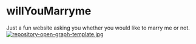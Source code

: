 # willYouMarryme
Just a fun website asking you whether you would like to marry me or not.
[![repository-open-graph-template.jpg](https://i.postimg.cc/X74JVs3G/repository-open-graph-template.jpg)](https://postimg.cc/HjvHz4rd)
